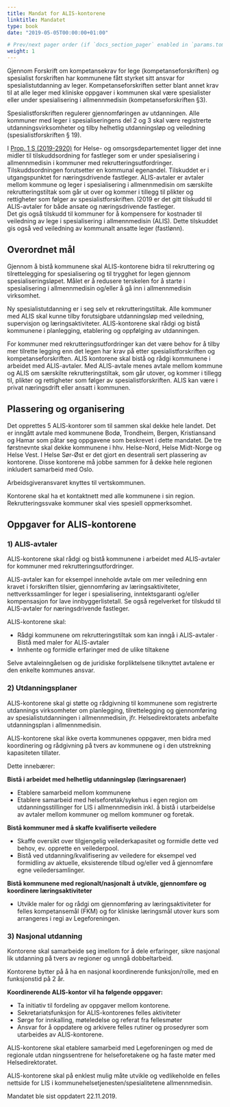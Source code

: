 ```yaml
---
title: Mandat for ALIS-kontorene
linktitle: Mandatet
type: book
date: "2019-05-05T00:00:00+01:00"

# Prev/next pager order (if `docs_section_pager` enabled in `params.toml`)
weight: 1
---
```


Gjennom Forskrift om kompetansekrav for lege (kompetanseforskriften) og spesialist forskriften har kommunene fått styrket sitt ansvar for spesialistutdanning av leger.  Kompetanseforskriften setter blant annet krav til at alle leger med kliniske oppgaver i  kommunen skal være spesialister eller under spesialisering i allmennmedisin (kompetanseforskriften §3).


Spesialistforskriften regulerer gjennomføringen av utdanningen. Alle kommuner med leger i  spesialiseringens del 2 og 3 skal være registrerte utdanningsvirksomheter og tilby helhetlig  utdanningsløp og veiledning (spesialistforskriften § 19).


I [Prop. 1 S (2019-2920)](https://www.regjeringen.no/no/dokumenter/prop.-1-s-20192020/id2671560/?ch=1) for Helse- og omsorgsdepartementet ligger det inne midler til  tilskuddsordning for fastleger som er under spesialisering i allmennmedisin i kommuner med  rekrutteringsutfordringer. Tilskuddsordningen forutsetter en kommunal egenandel.  Tilskuddet er i utgangspunktet for næringsdrivende fastleger. ALIS-avtaler er avtaler mellom  kommune og leger i spesialisering i allmennmedisin om særskilte rekrutteringstiltak som går  ut over og kommer i tillegg til plikter og rettigheter som følger av spesialistforskriften. I2019  er det gitt tilskudd til ALIS-avtaler for både ansate og næringsdrivende fastleger.  
Det gis også tilskudd til kommuner for å kompensere for kostnader til veiledning av lege i spesialisering i allmennmedisin (ALIS). Dette tilskuddet gis også ved veiledning av kommunalt  ansatte leger (fastlønn). 


## Overordnet mål 

Gjennom å bistå kommunene skal ALIS-kontorene bidra til rekruttering og tilrettelegging for  spesialisering og til trygghet for legen gjennom spesialiseringsløpet. Målet er å redusere  terskelen for å starte i spesialisering i allmennmedisin og/eller å gå inn i allmennmedisin virksomhet. 


Ny spesialistutdanning er i seg selv et rekrutteringstiltak. Alle kommuner med ALIS skal  kunne tilby forutsigbare utdanningsløp med veiledning, supervisjon og læringsaktiviteter.  ALIS-kontorene skal rådgi og bistå kommunene i planlegging, etablering og oppfølging av  utdanningen.  


For kommuner med rekrutteringsutfordringer kan det være behov for å tilby mer tilrette legging enn det legen har krav på etter spesialistforskriften og kompetanseforskriften. ALIS kontorene skal bistå og rådgi kommunene i arbeidet med ALIS-avtaler. Med ALIS-avtale  menes avtale mellom kommune og ALIS om særskilte rekrutteringstiltak, som går utover, og  kommer i tillegg til, plikter og rettigheter som følger av spesialistforskriften. ALIS kan være i  privat næringsdrift eller ansatt i kommunen. 


## Plassering og organisering  

Det opprettes 5 ALIS-kontorer som til sammen skal dekke hele landet. Det er inngått avtale  med kommunene Bodø, Trondheim, Bergen, Kristiansand og Hamar som påtar seg 
oppgavene som beskrevet i dette mandatet. De tre førstnevnte skal dekke kommunene i  hhv. Helse-Nord, Helse Midt-Norge og Helse Vest. I Helse Sør-Øst er det gjort en desentrali sert plassering av kontorene. Disse kontorene må jobbe sammen for å dekke hele regionen inkludert samarbeid med Oslo.


Arbeidsgiveransvaret knyttes til vertskommunen. 


Kontorene skal ha et kontaktnett med alle kommunene i sin region. Rekrutteringssvake  kommuner skal vies spesiell oppmerksomhet.  


## Oppgaver for ALIS-kontorene 

### 1) ALIS-avtaler 

ALIS-kontorene skal rådgi og bistå kommunene i arbeidet med ALIS-avtaler for kommuner  med rekrutteringsutfordringer. 


ALIS-avtaler kan for eksempel inneholde avtale om mer veiledning enn kravet i forskriften  tilsier, gjennomføring av læringsaktiviteter, nettverkssamlinger for leger i spesialisering,  inntektsgaranti og/eller kompensasjon for lave innbyggerlistetall. Se også regelverket for  tilskudd til ALIS-avtaler for næringsdrivende fastleger. 


ALIS-kontorene skal: 
- Rådgi kommunene om rekrutteringstiltak som kan inngå i ALIS-avtaler  ∙ Bistå med maler for ALIS-avtaler 
- Innhente og formidle erfaringer med de ulike tiltakene 


Selve avtaleinngåelsen og de juridiske forpliktelsene tilknyttet avtalene er den enkelte  kommunes ansvar.  


### 2) Utdanningsplaner 

ALIS-kontorene skal gi støtte og rådgivning til kommunene som registrerte utdannings virksomheter om planlegging, tilrettelegging og gjennomføring av spesialistutdanningen i  allmennmedisin, jfr. Helsedirektoratets anbefalte utdanningsplan i allmennmedisin. 


ALIS-kontorene skal ikke overta kommunenes oppgaver, men bidra med koordinering og  rådgivning på tvers av kommunene og i den utstrekning kapasiteten tillater.  


Dette innebærer: 


**Bistå i arbeidet med helhetlig utdanningsløp (læringsarenaer)** 
- Etablere samarbeid mellom kommunene 
- Etablere samarbeid med helseforetak/sykehus i egen region om utdanningsstillinger  for LIS i allmennmedisin inkl. å bistå i utarbeidelse av avtaler mellom kommuner og  mellom kommuner og foretak.  


**Bistå kommuner med å skaffe kvalifiserte veiledere** 
- Skaffe oversikt over tilgjengelig veilederkapasitet og formidle dette ved behov, ev.  opprette en veilederpool. 
- Bistå ved utdanning/kvalifisering av veiledere for eksempel ved formidling av  aktuelle, eksisterende tilbud og/eller ved å gjennomføre egne veiledersamlinger. 


**Bistå kommunene med regionalt/nasjonalt å utvikle, gjennomføre og koordinere  læringsaktiviteter** 
- Utvikle maler for og rådgi om gjennomføring av læringsaktiviteter for felles  kompetansemål (FKM) og for kliniske læringsmål utover kurs som arrangeres i regi av  Legeforeningen. 


### 3) Nasjonal utdanning 

Kontorene skal samarbeide seg imellom for å dele erfaringer, sikre nasjonal lik utdanning på  tvers av regioner og unngå dobbeltarbeid.  


Kontorene bytter på å ha en nasjonal koordinerende funksjon/rolle, med en funksjonstid på 2 år.  


**Koordinerende ALIS-kontor vil ha følgende oppgaver:**  
- Ta initiativ til fordeling av oppgaver mellom kontorene.  
- Sekretariatsfunksjon for ALIS-kontorenes felles aktiviteter 
- Sørge for innkalling, møteledelse og referat fra fellesmøter  
- Ansvar for å oppdatere og arkivere felles rutiner og prosedyrer som utarbeides av ALIS-kontorene. 


ALIS-kontorene skal etablere samarbeid med Legeforeningen og med de regionale utdan ningssentrene for helseforetakene og ha faste møter med Helsedirektoratet. 


ALIS-kontorene skal på enklest mulig måte utvikle og vedlikeholde en felles nettside for LIS i  kommunehelsetjenesten/spesialitetene allmennmedisin.



Mandatet ble sist oppdatert 22.11.2019.